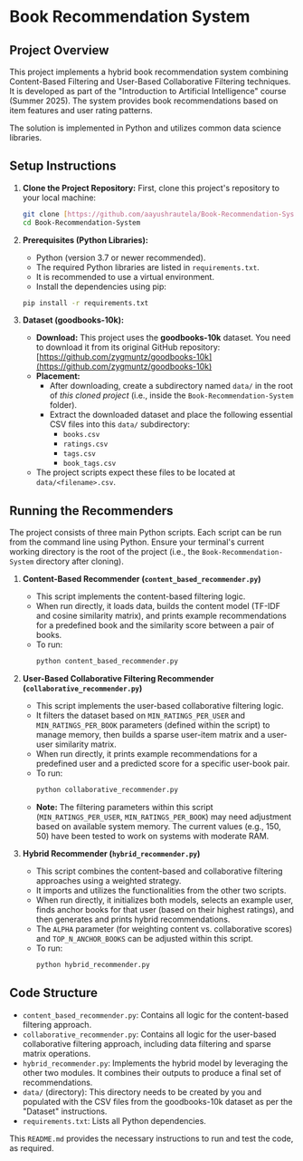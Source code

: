 # Book Recommendation System

## Project Overview

This project implements a hybrid book recommendation system combining Content-Based Filtering and User-Based Collaborative Filtering techniques. It is developed as part of the "Introduction to Artificial Intelligence" course (Summer 2025). The system provides book recommendations based on item features and user rating patterns.

The solution is implemented in Python and utilizes common data science libraries.

## Setup Instructions

1.  **Clone the Project Repository:**
    First, clone this project's repository to your local machine:
    ```bash
    git clone [https://github.com/aayushrautela/Book-Recommendation-System.git](https://github.com/aayushrautela/Book-Recommendation-System.git)
    cd Book-Recommendation-System
    ```

2.  **Prerequisites (Python Libraries):**
    * Python (version 3.7 or newer recommended).
    * The required Python libraries are listed in `requirements.txt`.
    * It is recommended to use a virtual environment.
    * Install the dependencies using pip:
    ```bash
    pip install -r requirements.txt
    ```

3.  **Dataset (goodbooks-10k):**
    * **Download:** This project uses the **goodbooks-10k** dataset. You need to download it from its original GitHub repository:
        [https://github.com/zygmuntz/goodbooks-10k](https://github.com/zygmuntz/goodbooks-10k)
    * **Placement:**
        * After downloading, create a subdirectory named `data/` in the root of *this cloned project* (i.e., inside the `Book-Recommendation-System` folder).
        * Extract the downloaded dataset and place the following essential CSV files into this `data/` subdirectory:
            * `books.csv`
            * `ratings.csv`
            * `tags.csv`
            * `book_tags.csv`
    * The project scripts expect these files to be located at `data/<filename>.csv`.

## Running the Recommenders

The project consists of three main Python scripts. Each script can be run from the command line using Python. Ensure your terminal's current working directory is the root of the project (i.e., the `Book-Recommendation-System` directory after cloning).

1.  **Content-Based Recommender (`content_based_recommender.py`)**
    * This script implements the content-based filtering logic.
    * When run directly, it loads data, builds the content model (TF-IDF and cosine similarity matrix), and prints example recommendations for a predefined book and the similarity score between a pair of books.
    * To run:
        ```bash
        python content_based_recommender.py
        ```

2.  **User-Based Collaborative Filtering Recommender (`collaborative_recommender.py`)**
    * This script implements the user-based collaborative filtering logic.
    * It filters the dataset based on `MIN_RATINGS_PER_USER` and `MIN_RATINGS_PER_BOOK` parameters (defined within the script) to manage memory, then builds a sparse user-item matrix and a user-user similarity matrix.
    * When run directly, it prints example recommendations for a predefined user and a predicted score for a specific user-book pair.
    * To run:
        ```bash
        python collaborative_recommender.py
        ```
    * **Note:** The filtering parameters within this script (`MIN_RATINGS_PER_USER`, `MIN_RATINGS_PER_BOOK`) may need adjustment based on available system memory. The current values (e.g., 150, 50) have been tested to work on systems with moderate RAM.

3.  **Hybrid Recommender (`hybrid_recommender.py`)**
    * This script combines the content-based and collaborative filtering approaches using a weighted strategy.
    * It imports and utilizes the functionalities from the other two scripts.
    * When run directly, it initializes both models, selects an example user, finds anchor books for that user (based on their highest ratings), and then generates and prints hybrid recommendations.
    * The `ALPHA` parameter (for weighting content vs. collaborative scores) and `TOP_N_ANCHOR_BOOKS` can be adjusted within this script.
    * To run:
        ```bash
        python hybrid_recommender.py
        ```

## Code Structure

* `content_based_recommender.py`: Contains all logic for the content-based filtering approach.
* `collaborative_recommender.py`: Contains all logic for the user-based collaborative filtering approach, including data filtering and sparse matrix operations.
* `hybrid_recommender.py`: Implements the hybrid model by leveraging the other two modules. It combines their outputs to produce a final set of recommendations.
* `data/` (directory): This directory needs to be created by you and populated with the CSV files from the goodbooks-10k dataset as per the "Dataset" instructions.
* `requirements.txt`: Lists all Python dependencies.

This `README.md` provides the necessary instructions to run and test the code, as required.
